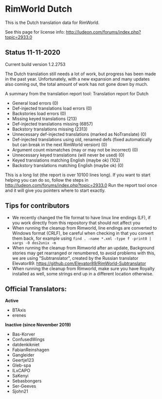 # RimWorld Dutch
This is the Dutch translation data for RimWorld.

See this page for license info:
http://ludeon.com/forums/index.php?topic=2933.0

## Status 11-11-2020

Current build version 1.2.2753

The Dutch translation still needs a lot of work, but progress has been made in the past year. Unfortunately, with a new expansion and many updates also coming out, the total amount of work has not gone down by much. 

A summary from the translation report tool:
Translation report for Dutch
- General load errors (0)
- Def-injected translations load errors (0)
- Backstories load errors (0)
- Missing keyed translations (213)
- Def-injected translations missing (6857)
- Backstory translations missing (2313)
- Unnecessary def-injected translations (marked as NoTranslate) (0)
- Def-injected translations using old, renamed defs (fixed automatically but can break in the next RimWorld version) (0)
- Argument count mismatches (may or may not be incorrect) (0)
- Unnecessary keyed translations (will never be used) (0)
- Keyed translations matching English (maybe ok) (102)
- Backstory translations matching English (maybe ok) (0)

This is a long list (the report is over 10100 lines long). If you want to start helping you can do so, follow the steps in http://ludeon.com/forums/index.php?topic=2933.0
Run the report tool once and it will give you pointers where to start exactly.

## Tips for contributors
- We recently changed the file format to have linux line endings (LF), if you work directly from this repository that should not affect you
- When running the cleanup from Rimworld, line endings are converted to Windows format (CRLF), be careful when checking in that you convert them back, for example using `find . -name *.xml -type f -print0 | xargs -0 dos2unix -m`
- When running the cleanup from Rimworld after an update, Background stories may get rearranged or renumbered, to avoid problems with this, we are using "Subtranslator", created by the Russian translator Elevator89: https://github.com/Elevator89/RimWorld-Subtranslator
- When running the cleanup from Rimworld, make sure you have Royalty installed as well, some strings end up in a different location otherwise.

## Official Translators:
**Active**
- BTAxis
- erenes

**Inactive (since November 2019)**
- Bas-Korver
- ConfusedWings
- datdenkikniet
- FabianReinshagen
- Gangleider
- Geertje123
- Gleb-spa
- ILxCAPO
- SaKenyi
- Sebasbongers
- Ser-Geeves
- Sjohn21
